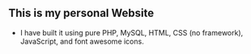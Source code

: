 ## This is my personal Website
- I have built it using pure PHP, MySQL, HTML, CSS (no framework), JavaScript, and font awesome icons.
